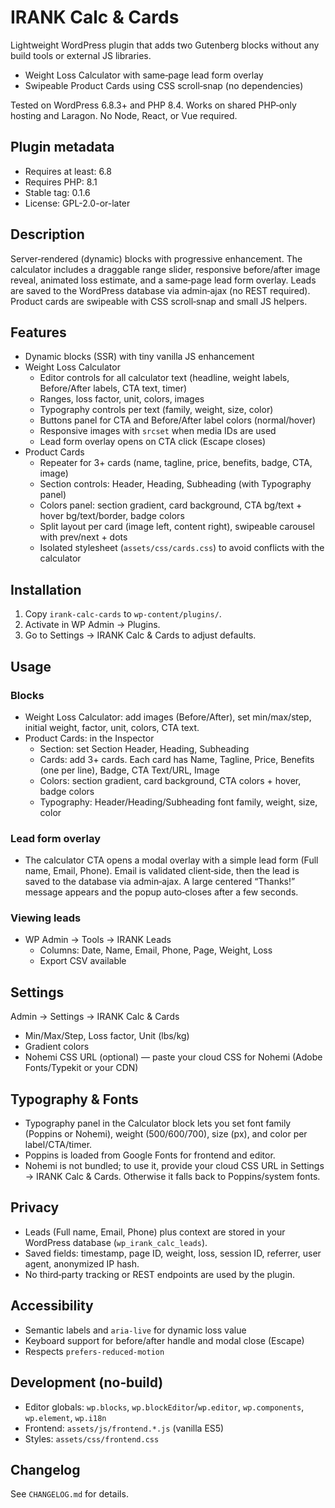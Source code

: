 # IRANK Calc & Cards

Lightweight WordPress plugin that adds two Gutenberg blocks without any build tools or external JS libraries.

- Weight Loss Calculator with same‑page lead form overlay
- Swipeable Product Cards using CSS scroll‑snap (no dependencies)

Tested on WordPress 6.8.3+ and PHP 8.4. Works on shared PHP‑only hosting and Laragon. No Node, React, or Vue required.

## Plugin metadata
- Requires at least: 6.8
- Requires PHP: 8.1
- Stable tag: 0.1.6
- License: GPL-2.0-or-later

## Description
Server‑rendered (dynamic) blocks with progressive enhancement. The calculator includes a draggable range slider, responsive before/after image reveal, animated loss estimate, and a same‑page lead form overlay. Leads are saved to the WordPress database via admin‑ajax (no REST required). Product cards are swipeable with CSS scroll‑snap and small JS helpers.

## Features
- Dynamic blocks (SSR) with tiny vanilla JS enhancement
- Weight Loss Calculator
  - Editor controls for all calculator text (headline, weight labels, Before/After labels, CTA text, timer)
  - Ranges, loss factor, unit, colors, images
  - Typography controls per text (family, weight, size, color)
  - Buttons panel for CTA and Before/After label colors (normal/hover)
  - Responsive images with `srcset` when media IDs are used
  - Lead form overlay opens on CTA click (Escape closes)
- Product Cards
  - Repeater for 3+ cards (name, tagline, price, benefits, badge, CTA, image)
  - Section controls: Header, Heading, Subheading (with Typography panel)
  - Colors panel: section gradient, card background, CTA bg/text + hover bg/text/border, badge colors
  - Split layout per card (image left, content right), swipeable carousel with prev/next + dots
  - Isolated stylesheet (`assets/css/cards.css`) to avoid conflicts with the calculator

## Installation
1. Copy `irank-calc-cards` to `wp-content/plugins/`.
2. Activate in WP Admin → Plugins.
3. Go to Settings → IRANK Calc & Cards to adjust defaults.

## Usage
### Blocks
- Weight Loss Calculator: add images (Before/After), set min/max/step, initial weight, factor, unit, colors, CTA text.
- Product Cards: in the Inspector
  - Section: set Section Header, Heading, Subheading
  - Cards: add 3+ cards. Each card has Name, Tagline, Price, Benefits (one per line), Badge, CTA Text/URL, Image
  - Colors: section gradient, card background, CTA colors + hover, badge colors
  - Typography: Header/Heading/Subheading font family, weight, size, color

### Lead form overlay
- The calculator CTA opens a modal overlay with a simple lead form (Full name, Email, Phone). Email is validated client‑side, then the lead is saved to the database via admin‑ajax. A large centered “Thanks!” message appears and the popup auto‑closes after a few seconds.

### Viewing leads
- WP Admin → Tools → IRANK Leads
  - Columns: Date, Name, Email, Phone, Page, Weight, Loss
  - Export CSV available

## Settings
Admin → Settings → IRANK Calc & Cards
- Min/Max/Step, Loss factor, Unit (lbs/kg)
- Gradient colors
- Nohemi CSS URL (optional) — paste your cloud CSS for Nohemi (Adobe Fonts/Typekit or your CDN)

## Typography & Fonts
- Typography panel in the Calculator block lets you set font family (Poppins or Nohemi), weight (500/600/700), size (px), and color per label/CTA/timer.
- Poppins is loaded from Google Fonts for frontend and editor.
- Nohemi is not bundled; to use it, provide your cloud CSS URL in Settings → IRANK Calc & Cards. Otherwise it falls back to Poppins/system fonts.

## Privacy
- Leads (Full name, Email, Phone) plus context are stored in your WordPress database (`wp_irank_calc_leads`).
- Saved fields: timestamp, page ID, weight, loss, session ID, referrer, user agent, anonymized IP hash.
- No third‑party tracking or REST endpoints are used by the plugin.

## Accessibility
- Semantic labels and `aria-live` for dynamic loss value
- Keyboard support for before/after handle and modal close (Escape)
- Respects `prefers-reduced-motion`

## Development (no‑build)
- Editor globals: `wp.blocks`, `wp.blockEditor`/`wp.editor`, `wp.components`, `wp.element`, `wp.i18n`
- Frontend: `assets/js/frontend.*.js` (vanilla ES5)
- Styles: `assets/css/frontend.css`

## Changelog
See `CHANGELOG.md` for details.
